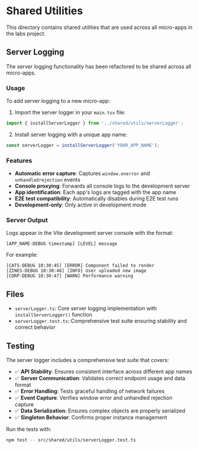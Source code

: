 # Shared Utilities

This directory contains shared utilities that are used across all micro-apps in the labs project.

## Server Logging

The server logging functionality has been refactored to be shared across all micro-apps.

### Usage

To add server logging to a new micro-app:

1. Import the server logger in your `main.tsx` file:

```typescript
import { installServerLogger } from '../shared/utils/serverLogger';
```

2. Install server logging with a unique app name:

```typescript
const serverLogger = installServerLogger('YOUR_APP_NAME');
```

### Features

- **Automatic error capture**: Captures `window.onerror` and `unhandledrejection` events
- **Console proxying**: Forwards all console logs to the development server
- **App identification**: Each app's logs are tagged with the app name
- **E2E test compatibility**: Automatically disables during E2E test runs
- **Development-only**: Only active in development mode

### Server Output

Logs appear in the Vite development server console with the format:

```
[APP_NAME-DEBUG timestamp] [LEVEL] message
```

For example:

```
[CATS-DEBUG 10:30:45] [ERROR] Component failed to render
[ZINES-DEBUG 10:30:46] [INFO] User uploaded new image
[CORP-DEBUG 10:30:47] [WARN] Performance warning
```

## Files

- `serverLogger.ts`: Core server logging implementation with `installServerLogger()` function
- `serverLogger.test.ts`: Comprehensive test suite ensuring stability and correct behavior

## Testing

The server logger includes a comprehensive test suite that covers:

- ✅ **API Stability**: Ensures consistent interface across different app names
- ✅ **Server Communication**: Validates correct endpoint usage and data format
- ✅ **Error Handling**: Tests graceful handling of network failures
- ✅ **Event Capture**: Verifies window error and unhandled rejection capture
- ✅ **Data Serialization**: Ensures complex objects are properly serialized
- ✅ **Singleton Behavior**: Confirms proper instance management

Run the tests with:

```bash
npm test -- src/shared/utils/serverLogger.test.ts
```
